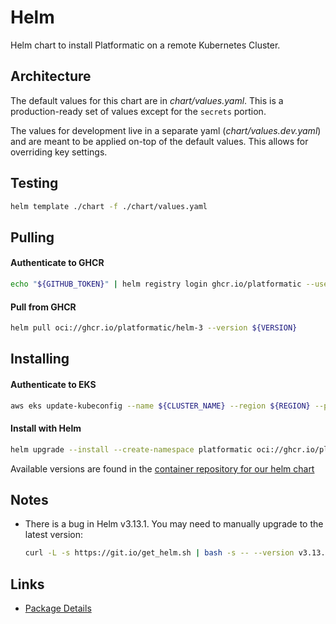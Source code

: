 # Helm

Helm chart to install Platformatic on a remote Kubernetes Cluster.

## Architecture

The default values for this chart are in _chart/values.yaml_. This is a
production-ready set of values except for the `secrets` portion.

The values for development live in a separate yaml (_chart/values.dev.yaml_) and
are meant to be applied on-top of the default values. This allows for overriding
key settings.

## Testing

```sh
helm template ./chart -f ./chart/values.yaml
```

## Pulling

#### Authenticate to GHCR

```sh
echo "${GITHUB_TOKEN}" | helm registry login ghcr.io/platformatic --username ${USERNAME} --password-stdin
```

#### Pull from GHCR

```sh
helm pull oci://ghcr.io/platformatic/helm-3 --version ${VERSION}
```

## Installing

#### Authenticate to EKS

```sh
aws eks update-kubeconfig --name ${CLUSTER_NAME} --region ${REGION} --profile ${PROFILE}
```

#### Install with Helm

```sh
helm upgrade --install --create-namespace platformatic oci://ghcr.io/platformatic/helm-3 --version ${VERSION} -n platformatic -f values.yml 
```

Available versions are found in the [container repository for our helm chart](https://github.com/orgs/platformatic/packages/container/package/helm)

## Notes

- There is a bug in Helm v3.13.1. You may need to manually upgrade to the latest version: 
  ```sh
  curl -L -s https://git.io/get_helm.sh | bash -s -- --version v3.13.2
  ```

## Links

- [Package Details](https://github.com/orgs/platformatic/packages/container/package/helm)
